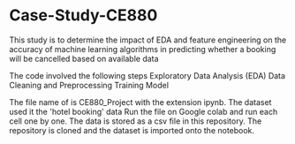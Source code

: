# Case-Study-CE880

This study is to determine the impact of EDA and feature engineering on the accuracy of machine learning algorithms in predicting whether a booking will be cancelled based on available data

The code involved the following steps
  Exploratory Data Analysis (EDA)
  Data Cleaning and Preprocessing
  Training Model
  
The file name of is CE880_Project with the extension ipynb.
The dataset used it the 'hotel booking' data
Run the file on Google colab and run each cell one by one.
The data is stored as a csv file in this repository. The repository is cloned and the dataset is imported onto the notebook.
